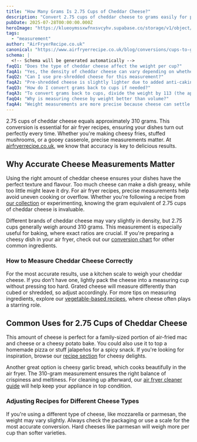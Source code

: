 ```yaml
---
title: "How Many Grams Is 2.75 Cups of Cheddar Cheese?"
description: "Convert 2.75 cups of cheddar cheese to grams easily for perfect air fryer recipes. Get precise measurements for baking and cooking."
pubDate: 2025-07-28T00:00:00.000Z
heroImage: "https://klueoymssxwfnxsvcyhv.supabase.co/storage/v1/object/public/Shmucket/how-many-grams-is-2-75-cups-of-cheddar-cheese.webp"
tags:
  - "measurement"
author: "AirFryerRecipe.co.uk"
canonical: "https://www.airfryerrecipe.co.uk/blog/conversions/cups-to-grams/how-many-grams-is-2-75-cups-of-cheddar-cheese"
schema: |
  <!-- Schema will be generated automatically -->
faqQ1: "Does the type of cheddar cheese affect the weight per cup?"
faqA1: "Yes, the density of cheddar cheese can vary depending on whether it's mild, mature, or extra sharp. However, the difference is usually minimal, and 2.75 cups will still weigh around 310 grams. For precise baking, a kitchen scale is best."
faqQ2: "Can I use pre-shredded cheese for this measurement?"
faqA2: "Pre-shredded cheese is slightly lighter due to added anti-caking agents. If using pre-shredded, 2.75 cups may weigh closer to 290 grams. For best results, weigh it or adjust the recipe slightly."
faqQ3: "How do I convert grams back to cups if needed?"
faqA3: "To convert grams back to cups, divide the weight by 113 (the approximate grams per cup of cheddar cheese). For example, 310 grams is roughly 2.75 cups. Always check your specific cheese type for accuracy."
faqQ4: "Why is measuring cheese by weight better than volume?"
faqA4: "Weight measurements are more precise because cheese can settle or fluff up in a cup. Using grams ensures consistency, especially in baking or air frying, where exact ratios matter for texture and cooking time."
---
```

<p>2.75 cups of cheddar cheese equals approximately 310 grams. This conversion is essential for air fryer recipes, ensuring your dishes turn out perfectly every time. Whether you're making cheesy fries, stuffed mushrooms, or a gooey casserole, precise measurements matter. At <a href=https://www.airfryerrecipe.co.uk/>airfryerrecipe.co.uk</a>, we know that accuracy is key to delicious results.</p>  

<h2>Why Accurate Cheese Measurements Matter</h2>  
<p>Using the right amount of cheddar cheese ensures your dishes have the perfect texture and flavour. Too much cheese can make a dish greasy, while too little might leave it dry. For air fryer recipes, precise measurements help avoid uneven cooking or overflow. Whether you're following a recipe from <a href=https://www.airfryerrecipe.co.uk/recipes>our collection</a> or experimenting, knowing the gram equivalent of 2.75 cups of cheddar cheese is invaluable.</p>  

<p>Different brands of cheddar cheese may vary slightly in density, but 2.75 cups generally weigh around 310 grams. This measurement is especially useful for baking, where exact ratios are crucial. If you're preparing a cheesy dish in your air fryer, check out our <a href=https://www.airfryerrecipe.co.uk/air-fryer-conversion-chart>conversion chart</a> for other common ingredients.</p>  

<h3>How to Measure Cheddar Cheese Correctly</h3>  
<p>For the most accurate results, use a kitchen scale to weigh your cheddar cheese. If you don’t have one, lightly pack the cheese into a measuring cup without pressing too hard. Grated cheese will measure differently than cubed or shredded, so adjust accordingly. For more tips on measuring ingredients, explore our <a href=https://www.airfryerrecipe.co.uk/recipe-category/vegetables>vegetable-based recipes</a>, where cheese often plays a starring role.</p>  

<h2>Common Uses for 2.75 Cups of Cheddar Cheese</h2>  
<p>This amount of cheese is perfect for a family-sized portion of air-fried mac and cheese or a cheesy potato bake. You could also use it to top a homemade pizza or stuff jalapeños for a spicy snack. If you're looking for inspiration, browse our <a href=https://www.airfryerrecipe.co.uk/recipes>recipe section</a> for cheesy delights.</p>  

<p>Another great option is cheesy garlic bread, which cooks beautifully in the air fryer. The 310-gram measurement ensures the right balance of crispiness and meltiness. For cleaning up afterward, our <a href=https://www.airfryerrecipe.co.uk/air-fryer-cleaner>air fryer cleaner guide</a> will help keep your appliance in top condition.</p>  

<h3>Adjusting Recipes for Different Cheese Types</h3>  
<p>If you're using a different type of cheese, like mozzarella or parmesan, the weight may vary slightly. Always check the packaging or use a scale for the most accurate conversion. Hard cheeses like parmesan will weigh more per cup than softer varieties.</p>
